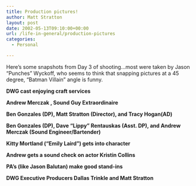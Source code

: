 ```yaml
---
title: Production pictures!
author: Matt Stratton
layout: post
date: 2002-05-13T09:10:00+00:00
url: /life-in-general/production-pictures
categories:
  - Personal

---
```

Here&#8217;s some snapshots from Day 3 of shooting&#8230;most were taken by Jason &#8220;Punches&#8221; Wyckoff, who seems to think that snapping pictures at a 45 degree, &#8220;Batman Villain&#8221; angle is funny.

**DWG cast enjoying craft services**

**Andrew Merczak , Sound Guy Extraordinaire**

**Ben Gonzales (DP), Matt Stratton (Director), and Tracy Hogan(AD)**

**Ben Gonzales (DP), Dave &#8220;Lippy&#8221; Rentauskas (Asst. DP), and Andrew Merczak (Sound Engineer/Bartender)**

**Kitty Mortland (&#8220;Emily Laird&#8221;) gets into character**

**Andrew gets a sound check on actor Kristin Collins**

**PA&#8217;s (like Jason Balutan) make good stand-ins**

**DWG Executive Producers Dallas Trinkle and Matt Stratton**